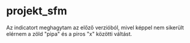 # projekt_sfm

Az indicatort meghagytam az előző verzióból, mivel képpel nem sikerült elérnem a zöld "pipa" és a piros "x" közötti váltást.
